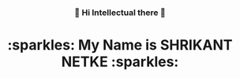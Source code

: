 <h3 align="center">👋 Hi Intellectual there 👋</h3>

<h1 align="center">:sparkles: My Name is SHRIKANT NETKE :sparkles: </h1>

<!--
**ShrikantNetke/ShrikantNetke** is a ✨ _special_ ✨ repository because its `README.md` (this file) appears on your GitHub profile.

Here are some ideas to get you started:

- 🔭 I’m currently working on ...
- 🌱 I’m currently learning ...
- 👯 I’m looking to collaborate on ...
- 🤔 I’m looking for help with ...
- 💬 Ask me about ...
- 📫 How to reach me: ...
- 😄 Pronouns: ...
- ⚡ Fun fact: ...
-->
